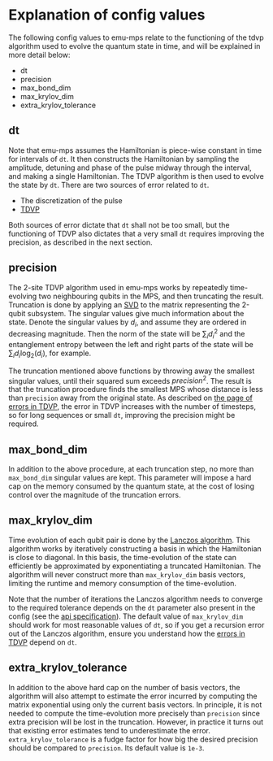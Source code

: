 # Explanation of config values

The following config values to emu-mps relate to the functioning of the tdvp algorithm used to evolve the quantum state in time, and will be explained in more detail below:

- dt
- precision
- max_bond_dim
- max_krylov_dim
- extra_krylov_tolerance

## dt

Note that emu-mps assumes the Hamiltonian is piece-wise constant in time for intervals of `dt`. It then constructs the Hamiltonian by sampling the amplitude, detuning and phase of the pulse midway through the interval, and making a single Hamiltonian. The TDVP algorithm is then used to evolve the state by `dt`. There are two sources of error related to `dt`.

- The discretization of the pulse
- [TDVP](errors.md)

Both sources of error dictate that `dt` shall not be too small, but the functioning of TDVP also dictates that a very small `dt` requires improving the precision, as described in the next section.

## precision

The 2-site TDVP algorithm used in emu-mps works by repeatedly time-evolving two neighbouring qubits in the MPS, and then truncating the result. Truncation is done by applying an [SVD](https://en.wikipedia.org/wiki/Singular_value_decomposition) to the matrix representing the 2-qubit subsystem.
The singular values give much information about the state. Denote the singular values by $d_i$, and assume they are ordered in decreasing magnitude.
Then the norm of the state will be $\sum_i d_i^2$ and the entanglement entropy between the left and right parts of the state will be $\sum_i d_i \log_2(d_i)$, for example.

The truncation mentioned above functions by throwing away the smallest singular values, until their squared sum exceeds $precision^2$. The result is that the truncation procedure finds the smallest MPS whose distance is less than `precision` away from the original state.
As described on [the page of errors in TDVP](errors.md#truncation-of-the-state), the error in TDVP increases with the number of timesteps, so for long sequences or small `dt`, improving the precision might be required.

## max_bond_dim

In addition to the above procedure, at each truncation step, no more than `max_bond_dim` singular values are kept. This parameter will impose a hard cap on the memory consumed by the quantum state, at the cost of losing control over the magnitude of the truncation errors.

## max_krylov_dim

Time evolution of each qubit pair is done by the [Lanczos algorithm](https://en.wikipedia.org/wiki/Lanczos_algorithm). This algorithm works by iteratively constructing a basis in which the Hamiltonian is close to diagonal. In this basis, the time-evolution of the state can efficiently be approximated by exponentiating a truncated Hamiltonian. The algorithm will never construct more than `max_krylov_dim` basis vectors, limiting the runtime and memory consumption of the time-evolution.

Note that the number of iterations the Lanczos algorithm needs to converge to the required tolerance depends on the `dt` parameter also present in the config (see the [api specification](../api.md#mpsconfig)). The default value of `max_krylov_dim` should work for most reasonable values of `dt`, so if you get a recursion error out of the Lanczos algorithm, ensure you understand how the [errors in TDVP](errors.md) depend on `dt`.

## extra_krylov_tolerance

In addition to the above hard cap on the number of basis vectors, the algorithm will also attempt to estimate the error incurred by computing the matrix exponential using only the current basis vectors. In principle, it is not needed to compute the time-evolution more precisely than `precision` since extra precision will be lost in the truncation. However, in practice it turns out that existing error estimates tend to underestimate the error. `extra_krylov_tolerance` is a fudge factor for how big the desired precision should be compared to `precision`. Its default value is `1e-3`.
